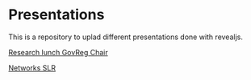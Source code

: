# Presentations
This is a repository to uplad different presentations done with revealjs.

[Research lunch GovReg Chair](https://oliviercaron.github.io/presentation_revealjs/GovReg_lunch/revealjs_presentation.html)

[Networks SLR](https://oliviercaron.github.io/presentation_revealjs/networks/template.html)
